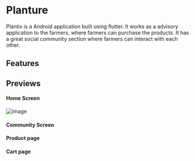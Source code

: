 # Planture

Plantix is a Android application built using flutter. It works as a advisory application to the farmers, where farmers can purchase the products. It has a great social community section where farmers can interact with each other.

## Features

## Previews

#### Home Screen
![image](https://github.com/anantnipunge/plantix_app/assets/82041920/5b7a10cd-c5ec-4dcd-91c4-61f632800252)

#### Community Screen


#### Product page


#### Cart page

